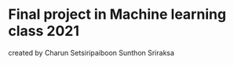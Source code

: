 # Final project in Machine learning class 2021
 created by 
 Charun Setsiripaiboon
 Sunthon Sriraksa 
